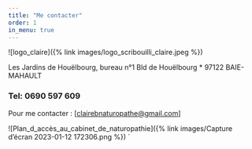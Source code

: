 ```yaml
---
title: "Me contacter"
order: 1
in_menu: true
---
```

![logo_claire]({% link images/logo_scribouilli_claire.jpeg %})

Les Jardins de Houëlbourg, bureau n°1
Bld de Houëlbourg * 97122 BAIE-MAHAULT

### Tel: 0690 597 609

Pour me contacter : [clairebnaturopathe@gmail.com]

![Plan_d_accès_au_cabinet_de_naturopathie]({% link images/Capture d’écran 2023-01-12 172306.png %})
` 